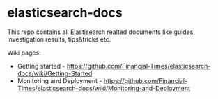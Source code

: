 # elasticsearch-docs

This repo contains all Elastisearch realted documents like guides, investigation results, tips&tricks etc.

Wiki pages:
* Getting started - https://github.com/Financial-Times/elasticsearch-docs/wiki/Getting-Started
* Monitoring and Deployment - https://github.com/Financial-Times/elasticsearch-docs/wiki/Monitoring-and-Deployment
